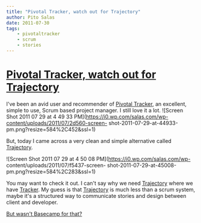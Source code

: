 ```yaml
---
title: "Pivotal Tracker, watch out for Trajectory"
author: Pito Salas
date: 2011-07-30
tags:
    - pivotaltracker
    - scrum
    - stories
---
```

# [Pivotal Tracker, watch out for Trajectory](None)




I've been an avid user and recommender of [Pivotal
Tracker](<https://www.pivotaltracker.com>), an excellent, simple to use, Scrum
based project manager. I still love it a lot. ![Screen Shot 2011 07 29 at 4 49
33 PM](https://i0.wp.com/salas.com/wp-content/uploads/2011/07/2d560-screen-
shot-2011-07-29-at-44933-pm.png?resize=584%2C452&ssl=1)

But, today I came across a very clean and simple alternative called
[Trajectory](<https://www.apptrajectory.com/>).

![Screen Shot 2011 07 29 at 4 50 08 PM](https://i0.wp.com/salas.com/wp-
content/uploads/2011/07/f5437-screen-
shot-2011-07-29-at-45008-pm.png?resize=584%2C283&ssl=1)

You may want to check it out. I can't say why we need
[Trajectory](<https://www.apptrajectory.com/>) where we have
[Tracker](<https://www.pivotaltracker.com/>). My guess is that
[Trajectory](<https://www.apptrajectory.com/>) is much less than a scrum
system, maybe it's a structured way to communicate stories and design between
client and developer.

[But wasn't Basecamp for that? ](<http://basecamphq.com/>)


